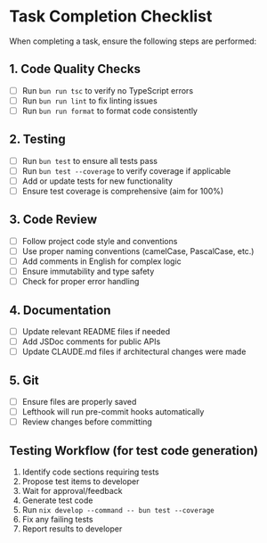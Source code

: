 # Task Completion Checklist

When completing a task, ensure the following steps are performed:

## 1. Code Quality Checks
- [ ] Run `bun run tsc` to verify no TypeScript errors
- [ ] Run `bun run lint` to fix linting issues
- [ ] Run `bun run format` to format code consistently

## 2. Testing
- [ ] Run `bun test` to ensure all tests pass
- [ ] Run `bun test --coverage` to verify coverage if applicable
- [ ] Add or update tests for new functionality
- [ ] Ensure test coverage is comprehensive (aim for 100%)

## 3. Code Review
- [ ] Follow project code style and conventions
- [ ] Use proper naming conventions (camelCase, PascalCase, etc.)
- [ ] Add comments in English for complex logic
- [ ] Ensure immutability and type safety
- [ ] Check for proper error handling

## 4. Documentation
- [ ] Update relevant README files if needed
- [ ] Add JSDoc comments for public APIs
- [ ] Update CLAUDE.md files if architectural changes were made

## 5. Git
- [ ] Ensure files are properly saved
- [ ] Lefthook will run pre-commit hooks automatically
- [ ] Review changes before committing

## Testing Workflow (for test code generation)
1. Identify code sections requiring tests
2. Propose test items to developer
3. Wait for approval/feedback
4. Generate test code
5. Run `nix develop --command -- bun test --coverage`
6. Fix any failing tests
7. Report results to developer
